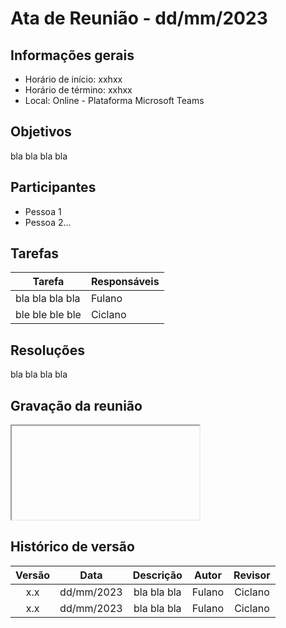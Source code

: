 # Ata de Reunião - dd/mm/2023

## Informações gerais
- Horário de início: xxhxx
- Horário de término: xxhxx
- Local: Online - Plataforma Microsoft Teams

## Objetivos
bla bla bla bla

## Participantes
- Pessoa 1
- Pessoa 2...

## Tarefas

| Tarefa | Responsáveis |
| ---- | ---- |
| bla bla bla bla | Fulano
| ble ble ble ble | Ciclano

## Resoluções
bla bla bla bla


## Gravação da reunião
<iframe></iframe>

## Histórico de versão
| Versão | Data | Descrição | Autor | Revisor |
| :----: | :--: | :-------: | :---: | :-----: |
| x.x | dd/mm/2023 | bla bla bla | Fulano | Ciclano |
| x.x | dd/mm/2023 | bla bla bla | Fulano | Ciclano |
